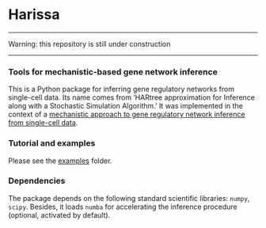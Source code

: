 # Harissa

---

Warning: this repository is still under construction

---

### Tools for mechanistic-based gene network inference
This is a Python package for inferring gene regulatory networks from single-cell data. Its name comes from ‘HARtree approximation for Inference along with a Stochastic Simulation Algorithm.’ It was implemented in the context of a [mechanistic approach to gene regulatory network inference from single-cell data](https://bmcsystbiol.biomedcentral.com/articles/10.1186/s12918-017-0487-0).

### Tutorial and examples
Please see the [examples](https://github.com/ulysseherbach/harissa/tree/master/examples) folder.

### Dependencies
The package depends on the following standard scientific libraries: `numpy`, `scipy`. Besides, it loads `numba` for accelerating the inference procedure (optional, activated by default).
